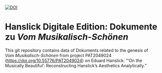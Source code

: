 [![DOI](https://zenodo.org/badge/DOI/10.5281/zenodo.157443243.svg)](https://doi.org/10.5281/zenodo.157443243)
# Hanslick Digitale Edition: Dokumente zu *Vom Musikalisch-Schönen*

This git repository contains data of Dokuments related to the genesis of *Vom Musikalisch-Schönen* from project PAT2049024 (https://doi.org/10.55776/PAT2049024) on Eduard Hanslick: “‘On the Musically Beautiful’: Reconstructing Hanslick’s Aesthetics Analytically.”
